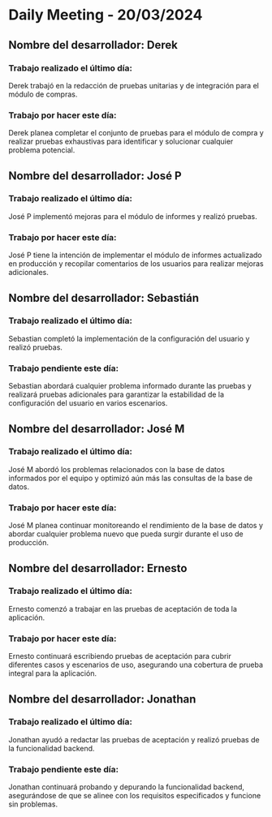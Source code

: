 # Daily Meeting - 20/03/2024

## Nombre del desarrollador: Derek

### Trabajo realizado el último día:

Derek trabajó en la redacción de pruebas unitarias y de integración para el módulo de compras.

### Trabajo por hacer este día:

Derek planea completar el conjunto de pruebas para el módulo de compra y realizar pruebas exhaustivas para identificar y solucionar cualquier problema potencial.

## Nombre del desarrollador: José P

### Trabajo realizado el último día:

José P implementó mejoras para el módulo de informes y realizó pruebas.

### Trabajo por hacer este día:

José P tiene la intención de implementar el módulo de informes actualizado en producción y recopilar comentarios de los usuarios para realizar mejoras adicionales.

## Nombre del desarrollador: Sebastián

### Trabajo realizado el último día:

Sebastian completó la implementación de la configuración del usuario y realizó pruebas.

### Trabajo pendiente este día:

Sebastian abordará cualquier problema informado durante las pruebas y realizará pruebas adicionales para garantizar la estabilidad de la configuración del usuario en varios escenarios.

## Nombre del desarrollador: José M

### Trabajo realizado el último día:

José M abordó los problemas relacionados con la base de datos informados por el equipo y optimizó aún más las consultas de la base de datos.

### Trabajo por hacer este día:

José M planea continuar monitoreando el rendimiento de la base de datos y abordar cualquier problema nuevo que pueda surgir durante el uso de producción.

## Nombre del desarrollador: Ernesto

### Trabajo realizado el último día:

Ernesto comenzó a trabajar en las pruebas de aceptación de toda la aplicación.

### Trabajo por hacer este día:

Ernesto continuará escribiendo pruebas de aceptación para cubrir diferentes casos y escenarios de uso, asegurando una cobertura de prueba integral para la aplicación.

## Nombre del desarrollador: Jonathan

### Trabajo realizado el último día:

Jonathan ayudó a redactar las pruebas de aceptación y realizó pruebas de la funcionalidad backend.

### Trabajo pendiente este día:

Jonathan continuará probando y depurando la funcionalidad backend, asegurándose de que se alinee con los requisitos especificados y funcione sin problemas.
